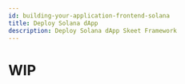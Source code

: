 ```yaml
---
id: building-your-application-frontend-solana
title: Deploy Solana dApp
description: Deploy Solana dApp Skeet Framework
---
```


# WIP